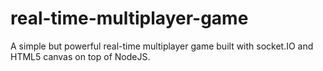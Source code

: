 # real-time-multiplayer-game
A simple but powerful real-time multiplayer game built with socket.IO and HTML5 canvas on top of NodeJS.
